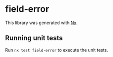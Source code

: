 # field-error

This library was generated with [Nx](https://nx.dev).

## Running unit tests

Run `nx test field-error` to execute the unit tests.
